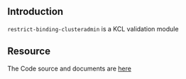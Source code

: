 ## Introduction

`restrict-binding-clusteradmin` is a KCL validation module

## Resource

The Code source and documents are [here](https://github.com/kcl-lang/modules/tree/main/restrict-binding-clusteradmin)
